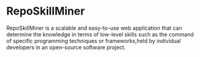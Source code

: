 # RepoSkillMiner
RepoSkillMiner is a scalable and easy-to-use web application that can determine the knowledge in terms of low-level skills such as the command of specific programming techniques or frameworks,held by individual developers in an open-source software project.
